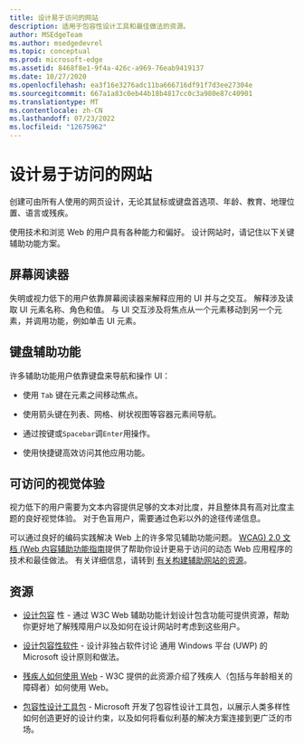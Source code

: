 ```yaml
---
title: 设计易于访问的网站
description: 适用于包容性设计工具和最佳做法的资源。
author: MSEdgeTeam
ms.author: msedgedevrel
ms.topic: conceptual
ms.prod: microsoft-edge
ms.assetid: 8468f8e1-9f4a-426c-a969-76eab9419137
ms.date: 10/27/2020
ms.openlocfilehash: ea3f16e3276adc11ba666716df91f7d3ee27304e
ms.sourcegitcommit: 667a1a83c0eb44b18b4817cc0c3a980e87c40901
ms.translationtype: MT
ms.contentlocale: zh-CN
ms.lasthandoff: 07/23/2022
ms.locfileid: "12675962"
---
```

# <a name="designing-accessible-websites"></a>设计易于访问的网站

<!-- summary sentence -->

创建可由所有人使用的网页设计，无论其鼠标或键盘首选项、年龄、教育、地理位置、语言或残疾。

<!-- /summary sentence -->

使用技术和浏览 Web 的用户具有各种能力和偏好。  设计网站时，请记住以下关键辅助功能方案。


<!-- ====================================================================== -->
## <a name="screen-readers"></a>屏幕阅读器

失明或视力低下的用户依靠屏幕阅读器来解释应用的 UI 并与之交互。  解释涉及读取 UI 元素名称、角色和值。  与 UI 交互涉及将焦点从一个元素移动到另一个元素，并调用功能，例如单击 UI 元素。


<!-- ====================================================================== -->
## <a name="keyboard-accessibility"></a>键盘辅助功能

许多辅助功能用户依靠键盘来导航和操作 UI：

*  使用 `Tab` 键在元素之间移动焦点。

*  使用箭头键在列表、网格、树状视图等容器元素间导航。

*  通过按键或`Spacebar`调`Enter`用操作。

*  使用快捷键高效访问其他应用功能。


<!-- ====================================================================== -->
## <a name="accessible-visual-experience"></a>可访问的视觉体验

视力低下的用户需要为文本内容提供足够的文本对比度，并且整体具有高对比度主题的良好视觉体验。  对于色盲用户，需要通过色彩以外的途径传递信息。

可以通过良好的编码实践解决 Web 上的许多常见辅助功能问题。  [WCAG) 2.0 文档 (Web 内容辅助功能指南](https://www.w3.org/TR/WCAG20)提供了帮助你设计更易于访问的动态 Web 应用程序的技术和最佳做法。  有关详细信息，请转到 [有关构建辅助网站的资源](build/index.md)。


<!-- ====================================================================== -->
## <a name="resources"></a>资源

*  [设计包容](https://w3.org/WAI/users/Overview.html) 性 - 通过 W3C Web 辅助功能计划设计包含功能可提供资源，帮助你更好地了解残障用户以及如何在设计网站时考虑到这些用户。

*  [设计包容性软件](https://msdn.microsoft.com/windows/uwp/accessibility/designing-inclusive-software) - 设计非独占软件讨论 通用 Windows 平台 (UWP) 的 Microsoft 设计原则和做法。

*  [残疾人如何使用 Web](https://www.w3.org/WAI/intro/people-use-web/Overview.html) - W3C 提供的此资源介绍了残疾人（包括与年龄相关的障碍者）如何使用 Web。

*  [包容性设计工具包](https://www.microsoft.com/design/practice#howwemake-section) - Microsoft 开发了包容性设计工具包，以展示人类多样性如何创造更好的设计约束，以及如何将看似利基的解决方案连接到更广泛的市场。
